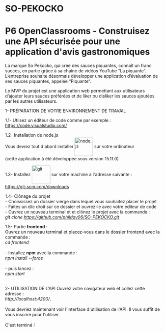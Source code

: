 # SO-PEKOCKO</h1>
# P6 OpenClassrooms - Construisez une API sécurisée pour une application d'avis gastronomiques

La marque So Pekocko, qui crée des sauces piquantes, connaît un franc succès, en partie grâce à sa chaîne de vidéos YouTube “La piquante”.
L’entreprise souhaite désormais développer une application d’évaluation de ses sauces piquantes, appelée “Piquante”.

Le MVP du projet est une application web permettant aux utilisateurs d’ajouter leurs sauces préférées et de liker ou disliker les sauces ajoutées par les autres utilisateurs.

1- PRÉPARATION DE VOTRE ENVIRONNEMENT DE TRAVAIL
      
1.1- Utilsez un éditeur de code comme par exemple :</br>
https://code.visualstudio.com/      

1.2- Installation de node.js</br>
Vous devrez tout d'abord installer <img src="https://nodejs.org/static/images/logo.svg" alt="node.js" width="60" align="center"> sur votre ordinateur</br>
(cette application à été développée sous version 15.11.0)</br>

1.3- Installez <img src="https://git-scm.com/images/logo@2x.png" alt="git" width="60" align="center"> sur votre machine à l'adresse suivante :</br>
https://git-scm.com/downloads

1.4- Clônage du projet</br>
      - Choississez un dossier vierge dans lequel vous souhaitez placer le projet</br>
      - Faites un clic droit sur ce dossier et ouvrez-le avec votre éditeur de code</br>
      - Ouvrez un nouveau terminal et et clônez le projet avec la commande :</br>
                <em>git clone https://github.com/phildav06/SO-PEKOCKO.git</em></br>
      
1.5- Partie <b class="term">frontend </b>:</br>
Ouvrez un nouveau terminal et placez-vous dans le dossier frontend avec la commande :</br>
                <em>cd frontend</em></br></br>
          - Installez <b class="term">npm</b> avec la commande :</br>
                <em>npm install --force</em></br></br>
          - puis lancez :</br>
                <em>npm start</em></br></br>
                
2- UTILISATION DE L'API
Ouvrez votre navigateur web et collez cette adresse :</br>
                <em>http://localhost:4200/</em>.</br></br>
Vous devriez maintenant voir l'interface d'utilisation de l'API.
Il vous suffit de vous inscrire pour l'utiliser.</br></br>
C'est terminé !

